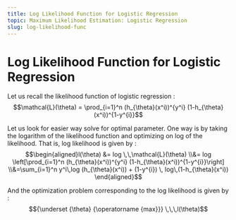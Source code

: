 ```yaml
---
title: Log Likelihood Function for Logistic Regression
topic: Maximum Likelihood Estimation: Logistic Regression
slug: log-likelihood-func
---
```


# Log Likelihood Function for Logistic Regression

Let us recall the likelihood function of logistic regression :
$$\mathcal{L}(\theta) = \prod_{i=1}^n (h_{\theta}(x^i))^{y^i} (1-h_{\theta}(x^i))^{1-y^{i}}$$

Let us look for easier way solve for optimal parameter. One way is by taking the logarithm of the likelihood function and optimizing on log of the likelihood. That is, log likelihood is given by :
$$\begin{aligned}l(\theta) &= log \,\,\mathcal{L}(\theta) \\&= log \left[\prod_{i=1}^n (h_{\theta}(x^i))^{y^i} (1-h_{\theta}(x^i))^{1-y^{i}}\right] \\&=\sum_{i=1}^n y^i\,log (h_{\theta}(x^i)) + (1-y^{i}) \, log\,(1-h_{\theta}(x^i)) \end{aligned}$$

And the optimization problem corresponding to the log likelihood is given by :
$${\underset {\theta} {\operatorname {max}}} \,\,\,l(\theta)$$
